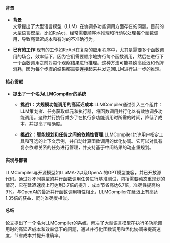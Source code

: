 #### 背景
- **背景**       
    文章提出了大型语言模型（LLM）在协调多功能调用方面存在的问题。目前的大型语言模型，比如ReAct，经常需要顺序地推理和行动以处理每个函数调用，导致高延迟成本和有时的不准确行为。

- **已有的工作**
    现有的工作如ReAct在复杂的应用程序中，尤其是需要多个函数调用的场合，效率低下，因为它们需要顺序地执行每个函数调用，然后在进行下一个函数调用之前对每个观察结果进行推理。这种方法可能导致高延迟和令牌消耗，因为每个步骤的结果都需要连接起来并发送回LLM进行进一步的推理。

#### 核心贡献
- **提出了一个名为LLMCompiler的系统**
    - **挑战1：大规模功能调用的高延迟成本**
        LLMCompiler通过引入三个组件：LLM策划者、任务获取单元和执行器，将函数调用并行化以有效协调多功能调用。这种并行执行减少了在执行多功能调用时所需的时间，降低了成本，并提高了精确度。

    - **挑战2：智能规划和任务之间的依赖性管理**
        LLMCompiler允许用户指定工具和可选的上下文示例，并自动计算函数调用的优化协调。它可以对具有复杂依赖关系的任务进行管理，并支持基于中间结果的动态重规划。

#### 实现与部署
LLMCompiler与开源模型如LLaMA-2以及OpenAI的GPT模型兼容，并已开放源代码。通过对不同类型的并行函数调用任务进行基准测试，包括需要动态重规划的情况，它在延迟速度上可达到3.7倍的提升，成本节省高达6.7倍，准确性提高约9%。与OpenAI的最近并行函数调用特性相比，LLMCompiler在延迟上有高达1.35倍的获益，同时准确度相似。

#### 总结
论文提出了一个名为LLMCompiler的系统，解决了大型语言模型在执行多功能调用时的高延迟成本和效率低下的问题，通过并行化函数调用和优化协调来提高速度，节省成本并提升准确率。